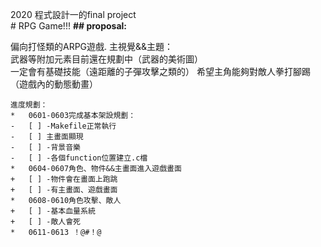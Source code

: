 2020 程式設計一的final project  
    # RPG Game!!!
**## proposal:**

偏向打怪類的ARPG遊戲. 
主視覺&&主題：  
武器等附加元素目前還在規劃中（武器的美術圖）  
一定會有基礎技能（遠距離的子彈攻擊之類的） 
希望主角能夠對敵人拳打腳踢（遊戲內的動態動畫） 

    
    進度規劃：
	*	0601-0603完成基本架設規劃：  
	-  	[ ] -Makefile正常執行  
	-	[ ] 主畫面顯現  
	-	[ ] -背景音樂  
	-	[ ] -各個function位置建立.c檔  
	*	0604-0607角色、物件&&主畫面進入遊戲畫面  
	+	[ ] -物件會在畫面上跑跳  
	+	[ ] -有主畫面、遊戲畫面  
	*	0608-0610角色攻擊、敵人  
	+	[ ] -基本血量系統  
	+	[ ] -敵人會死  
	*	0611-0613 ！@#！@  
		

